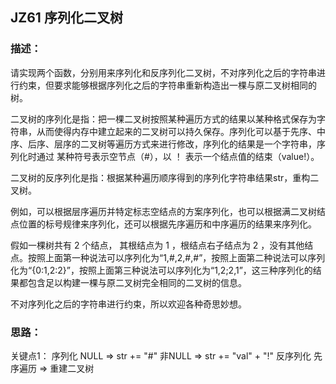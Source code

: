 ## JZ61 序列化二叉树
### 描述：
请实现两个函数，分别用来序列化和反序列化二叉树，不对序列化之后的字符串进行约束，但要求能够根据序列化之后的字符串重新构造出一棵与原二叉树相同的树。

二叉树的序列化是指：把一棵二叉树按照某种遍历方式的结果以某种格式保存为字符串，从而使得内存中建立起来的二叉树可以持久保存。序列化可以基于先序、中序、后序、层序的二叉树等遍历方式来进行修改，序列化的结果是一个字符串，序列化时通过 某种符号表示空节点（#），以 ！ 表示一个结点值的结束（value!）。

二叉树的反序列化是指：根据某种遍历顺序得到的序列化字符串结果str，重构二叉树。

例如，可以根据层序遍历并特定标志空结点的方案序列化，也可以根据满二叉树结点位置的标号规律来序列化，还可以根据先序遍历和中序遍历的结果来序列化。

假如一棵树共有 2 个结点， 其根结点为 1 ，根结点右子结点为 2 ，没有其他结点。按照上面第一种说法可以序列化为“1,#,2,#,#”，按照上面第二种说法可以序列化为“{0:1,2:2}”，按照上面第三种说法可以序列化为“1,2;2,1”，这三种序列化的结果都包含足以构建一棵与原二叉树完全相同的二叉树的信息。

不对序列化之后的字符串进行约束，所以欢迎各种奇思妙想。

### 思路：
关键点1：
序列化 NULL => str += "#"
非NULL => str += "val" + "!"
反序列化 先序遍历 => 重建二叉树